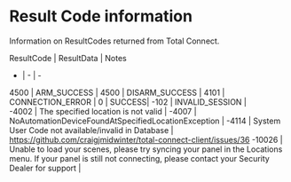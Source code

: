 # Result Code information

Information on ResultCodes returned from Total Connect.

ResultCode | ResultData | Notes
- | - | - 

4500 | ARM_SUCCESS |
4500 | DISARM_SUCCESS | 
4101 | CONNECTION_ERROR | 
0 | SUCCESS| 
-102 | INVALID_SESSION |  
-4002 | The specified location is not valid |
-4007 | NoAutomationDeviceFoundAtSpecifiedLocationException | 
-4114 | System User Code not available/invalid in Database | https://github.com/craigjmidwinter/total-connect-client/issues/36
-10026 | Unable to load your scenes, please try syncing your panel in the Locations menu.  If your panel is still not connecting, please contact your Security Dealer for support | 
